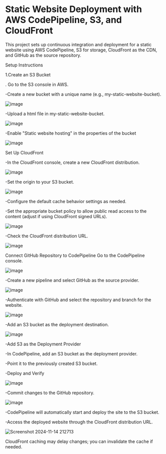 # Static Website Deployment with AWS CodePipeline, S3, and CloudFront #

This project sets up continuous integration and deployment for a static website using AWS CodePipeline, S3 for storage, CloudFront as the CDN, and GitHub as the source repository.

Setup Instructions

1.Create an S3 Bucket

. Go to the S3 console in AWS.

-Create a new bucket with a unique name (e.g., my-static-website-bucket).

![image](https://github.com/user-attachments/assets/259d0251-4292-4c7b-a7e1-8da00311d779)


-Upload a html file in my-static-website-bucket.

![image](https://github.com/user-attachments/assets/ad59acc2-40af-49c6-9346-4c42e7607f39)



-Enable "Static website hosting" in the properties of the bucket

![image](https://github.com/user-attachments/assets/5b970a63-538a-4ea8-80d5-db6be2b7239e)



Set Up CloudFront

-In the CloudFront console, create a new CloudFront distribution.

![image](https://github.com/user-attachments/assets/85dd6b69-6c87-48fe-ae8f-43fc28e37391)


-Set the origin to your S3 bucket.

![image](https://github.com/user-attachments/assets/c734c5e8-79b0-40a1-b994-90da9d5104ca)


-Configure the default cache behavior settings as needed.

-Set the appropriate bucket policy to allow public read access to the content (adjust if using CloudFront signed URLs). 

![image](https://github.com/user-attachments/assets/007550cd-5308-45f8-ba96-f5d7c99ff1e4)


-Check the CloudFront distribution URL.

![image](https://github.com/user-attachments/assets/ce1fc70b-20a8-461b-83bf-7a867e1ded40)


Connect GitHub Repository to CodePipeline Go to the CodePipeline console.

![image](https://github.com/user-attachments/assets/9049ab35-b317-4299-a4f3-cc83c55244fe)


-Create a new pipeline and select GitHub as the source provider.

![image](https://github.com/user-attachments/assets/170b78dc-5d4a-4d39-9d81-2760f8f02969)


-Authenticate with GitHub and select the repository and branch for the website.

![image](https://github.com/user-attachments/assets/faf9699c-2659-4985-adb1-f7e748a840a5)


-Add an S3 bucket as the deployment destination.

![image](https://github.com/user-attachments/assets/ad866548-994c-4b8a-a9ff-262d90bb7ff3)


-Add S3 as the Deployment Provider

-In CodePipeline, add an S3 bucket as the deployment provider.

-Point it to the previously created S3 bucket.

-Deploy and Verify

![image](https://github.com/user-attachments/assets/9fc0274e-668c-4dbd-9205-78af6e727394)


-Commit changes to the GitHub repository.

![image](https://github.com/user-attachments/assets/01ea0636-583b-47af-a81a-a823179bcfc0)


-CodePipeline will automatically start and deploy the site to the S3 bucket.

-Access the deployed website through the CloudFront distribution URL.

![Screenshot 2024-11-14 212713](https://github.com/user-attachments/assets/62a2c1a8-a0fc-4a12-b0d9-a7536310b04b)


CloudFront caching may delay changes; you can invalidate the cache if needed.


